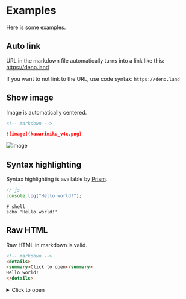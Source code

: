 # Examples

Here is some examples.

## Auto link

URL in the markdown file automatically turns into a link like this:
https://deno.land

If you want to not link to the URL, use code syntax: `https://deno.land`

## Show image

Image is automatically centered.

```markdown
<!-- markdown -->

![image](kawarimiku_v4x.png)
```

![image](kawarimiku_v4x.png)

## Syntax highlighting

Syntax highlighting is available by [Prism](https://prismjs.com/).

```js
// js
console.log("Hello world!");
```

```shell
# shell
echo 'Hello world!'
```

## Raw HTML

Raw HTML in markdown is valid.

```markdown
<!-- markdown -->
<details>
<summary>Click to open</summary>
Hello world!
</details>
```

<details>
<summary>Click to open</summary>
Hello world!
</details>
